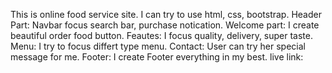 This is online food service site. I can try to use html, css, bootstrap. 
Header Part: Navbar focus search bar, purchase notication. 
Welcome part: I create beautiful order food button.
Feautes: I focus quality, delivery, super taste.
Menu: I try to focus differt type menu.
Contact: User can try her special message for me.
Footer: I create Footer everything in my best.
live link:
